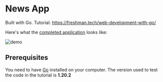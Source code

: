 # News App

Built with Go. Tutorial:
https://freshman.tech/web-development-with-go/

Here's what the [completed application](https://freshman-news.herokuapp.com/)
looks like:

![demo](https://ik.imagekit.io/freshman/news-demo_MrYio9GKlzSi.png)

## Prerequisites

You need to have [Go](https://golang.org/dl/) installed on your computer. The
version used to test the code in the tutorial is **1.20.2**

